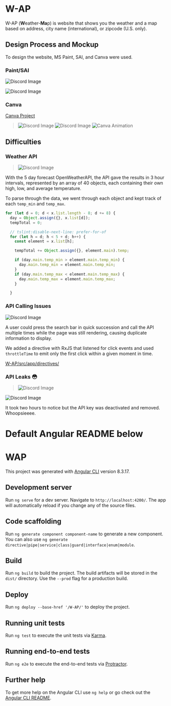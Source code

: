 # W-AP

W-AP (**W**eather-**Ma**p) is website that shows you the weather and a map based on address, city name (international), or zipcode (U.S. only).

## Design Process and Mockup

To design the website, MS Paint, SAI, and Canva were used.

### Paint/SAI

![Discord Image](https://cdn.discordapp.com/attachments/392200177064083478/643972091707916308/unknown.png)

![Discord Image](https://cdn.discordapp.com/attachments/392200177064083478/643972467328679936/unknown.png)

### Canva
[Canva Project](https://www.canva.com/design/DADqej7XEO4/1oL30sGh0ANPdc6gLApbtg/view)
>![Discord Image](https://media.discordapp.net/attachments/549718410829758464/641827925238218782/unknown.png)
![Discord Image](https://cdn.discordapp.com/attachments/549718410829758464/641829099484086281/unknown.png)
![Canva Animation](https://j.gifs.com/zvlz9Y.gif)


## Difficulties

### Weather API
>![Discord Image](https://cdn.discordapp.com/attachments/549718410829758464/642349968539254816/unknown.png)

With the 5 day forecast OpenWeatherAPI, the API gave the results in 3 hour intervals, represented by an array of 40 objects, each containing their own high, low, and average temperature.

To parse through the data, we went through each object and kept track of each `temp_min` and `temp_max`.
```js
for (let d = 0; d < x.list.length - 8; d += 8) {
  day = Object.assign({}, x.list[d]);
  tempTotal = 0;

  // tslint:disable-next-line: prefer-for-of
  for (let h = d; h < 5 + d; h++) {
    const element = x.list[h];

    tempTotal += Object.assign({}, element.main).temp;

    if (day.main.temp_min > element.main.temp_min) {
      day.main.temp_min = element.main.temp_min;
    }
    if (day.main.temp_max < element.main.temp_max) {
      day.main.temp_max = element.main.temp_max;
    }

  }
```
### API Calling Issues

![Discord Image](https://media.discordapp.net/attachments/549718410829758464/643644600531157023/unknown.png?width=1443&height=248)

A user could press the search bar in quick succession and call the API multiple times while the page was still rendering, causing duplicate information to display.

We added a directive with RxJS that listened for click events and used `throttleTime` to emit only the first click within a given moment in time.

[W-AP/src/app/directives/](https://github.com/DJ9123/W-AP/tree/master/src/app/directives)


### API Leaks 😳

>![Discord Image](https://cdn.discordapp.com/attachments/392200177064083478/643981081741099018/unknown.png)

![Discord Image](https://cdn.discordapp.com/attachments/392200177064083478/643983867388100621/unknown.png)

It took two hours to notice but the API key was deactivated and removed. Whoopsieeee.


# Default Angular README below

# WAP

This project was generated with [Angular CLI](https://github.com/angular/angular-cli) version 8.3.17.

## Development server

Run `ng serve` for a dev server. Navigate to `http://localhost:4200/`. The app will automatically reload if you change any of the source files.

## Code scaffolding

Run `ng generate component component-name` to generate a new component. You can also use `ng generate directive|pipe|service|class|guard|interface|enum|module`.

## Build

Run `ng build` to build the project. The build artifacts will be stored in the `dist/` directory. Use the `--prod` flag for a production build.

## Deploy

Run `ng deploy --base-href '/W-AP/'` to deploy the project.

## Running unit tests

Run `ng test` to execute the unit tests via [Karma](https://karma-runner.github.io).

## Running end-to-end tests

Run `ng e2e` to execute the end-to-end tests via [Protractor](http://www.protractortest.org/).

## Further help

To get more help on the Angular CLI use `ng help` or go check out the [Angular CLI README](https://github.com/angular/angular-cli/blob/master/README.md).
